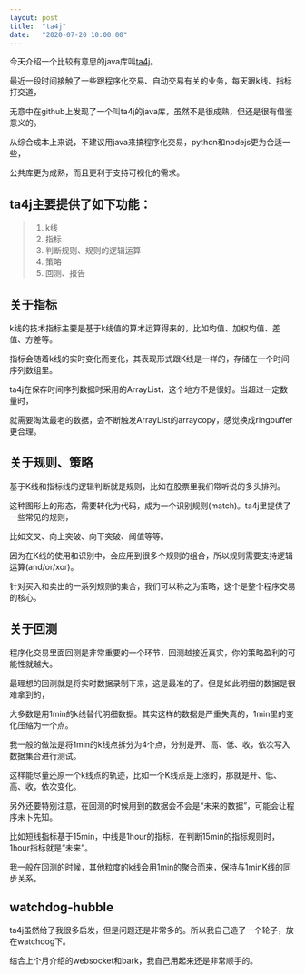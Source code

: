 ```yaml
---
layout: post
title:  "ta4j"
date:   "2020-07-20 10:00:00"
---
```



今天介绍一个比较有意思的java库叫[ta4j](https://github.com/ta4j/ta4j)。

最近一段时间接触了一些跟程序化交易、自动交易有关的业务，每天跟k线、指标打交道，

无意中在github上发现了一个叫ta4j的java库，虽然不是很成熟，但还是很有借鉴意义的。

从综合成本上来说，不建议用java来搞程序化交易，python和nodejs更为合适一些，

公共库更为成熟，而且更利于支持可视化的需求。


## ta4j主要提供了如下功能：

> 1. k线
> 2. 指标
> 3. 判断规则、规则的逻辑运算
> 4. 策略
> 5. 回测、报告


## 关于指标

k线的技术指标主要是基于k线值的算术运算得来的，比如均值、加权均值、差值、方差等。

指标会随着k线的实时变化而变化，其表现形式跟K线是一样的，存储在一个时间序列数组里。

ta4j在保存时间序列数据时采用的ArrayList，这个地方不是很好。当超过一定数量时，

就需要淘汰最老的数据，会不断触发ArrayList的arraycopy，感觉换成ringbuffer更合理。


## 关于规则、策略

基于K线和指标线的逻辑判断就是规则，比如在股票里我们常听说的多头排列。

这种图形上的形态，需要转化为代码，成为一个识别规则(match)。ta4j里提供了一些常见的规则，

比如交叉、向上突破、向下突破、阈值等等。

因为在K线的使用和识别中，会应用到很多个规则的组合，所以规则需要支持逻辑运算(and/or/xor)。

针对买入和卖出的一系列规则的集合，我们可以称之为策略，这个是整个程序交易的核心。


## 关于回测

程序化交易里面回测是非常重要的一个环节，回测越接近真实，你的策略盈利的可能性就越大。

最理想的回测就是将实时数据录制下来，这是最准的了。但是如此明细的数据是很难拿到的，

大多数是用1min的k线替代明细数据。其实这样的数据是严重失真的，1min里的变化压缩为一个点。

我一般的做法是将1min的k线点拆分为4个点，分别是开、高、低、收，依次写入数据集合进行测试。

这样能尽量还原一个k线点的轨迹，比如一个K线点是上涨的，那就是开、低、高、收，依次变化。

另外还要特别注意，在回测的时候用到的数据会不会是“未来的数据”，可能会让程序未卜先知。

比如短线指标基于15min，中线是1hour的指标，在判断15min的指标规则时，1hour指标就是“未来”。

我一般在回测的时候，其他粒度的k线会用1min的聚合而来，保持与1minK线的同步关系。


## watchdog-hubble

ta4j虽然给了我很多启发，但是问题还是非常多的。所以我自己造了一个轮子，放在watchdog下。

结合上个月介绍的websocket和bark，我自己用起来还是非常顺手的。